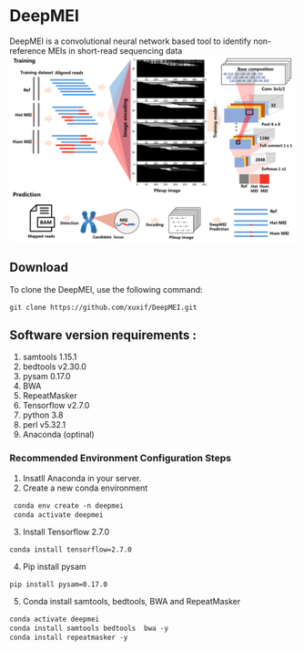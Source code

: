 # DeepMEI
DeepMEI is a convolutional neural network based tool to identify non-reference MEIs in short-read sequencing data
<br/>
![This is an image](https://github.com/xuxif/DeepMEI/blob/main/workflow.png)
<br/>
## Download<br/>
To clone the DeepMEI, use the following command:<br/>
```
git clone https://github.com/xuxif/DeepMEI.git
```
##
## Software version requirements : <br />
1. samtools 1.15.1<br />
2. bedtools v2.30.0<br />
3. pysam 0.17.0<br />
4. BWA<br />
5. RepeatMasker<br />
6. Tensorflow v2.7.0<br />
7. python 3.8<br />
8. perl v5.32.1<br />
9. Anaconda (optinal)<br />
### Recommended Environment Configuration Steps
1. Insatll Anaconda in your server.
2. Create a new conda environment 
 ```
  conda env create -n deepmei 
  conda activate deepmei
 ```
3. Install Tensorflow 2.7.0
 ```
 conda install tensorflow=2.7.0
 ```
4. Pip install pysam 
 ```
 pip install pysam=0.17.0
 ```
5. Conda install samtools, bedtools, BWA and RepeatMasker
  ```
  conda activate deepmei
  conda install samtools bedtools  bwa -y
  conda install repeatmasker -y
  ```

</br>
